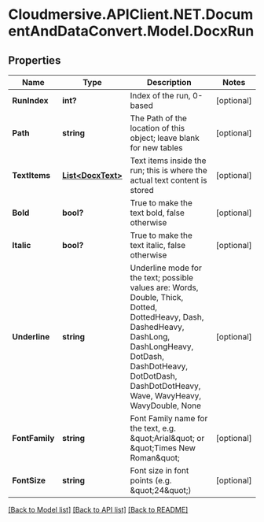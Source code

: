 # Cloudmersive.APIClient.NET.DocumentAndDataConvert.Model.DocxRun
## Properties

Name | Type | Description | Notes
------------ | ------------- | ------------- | -------------
**RunIndex** | **int?** | Index of the run, 0-based | [optional] 
**Path** | **string** | The Path of the location of this object; leave blank for new tables | [optional] 
**TextItems** | [**List&lt;DocxText&gt;**](DocxText.md) | Text items inside the run; this is where the actual text content is stored | [optional] 
**Bold** | **bool?** | True to make the text bold, false otherwise | [optional] 
**Italic** | **bool?** | True to make the text italic, false otherwise | [optional] 
**Underline** | **string** | Underline mode for the text; possible values are: Words, Double, Thick, Dotted, DottedHeavy, Dash, DashedHeavy, DashLong, DashLongHeavy, DotDash, DashDotHeavy, DotDotDash, DashDotDotHeavy, Wave, WavyHeavy, WavyDouble, None | [optional] 
**FontFamily** | **string** | Font Family name for the text, e.g. \&quot;Arial\&quot; or \&quot;Times New Roman\&quot; | [optional] 
**FontSize** | **string** | Font size in font points (e.g. \&quot;24\&quot;) | [optional] 

[[Back to Model list]](../README.md#documentation-for-models) [[Back to API list]](../README.md#documentation-for-api-endpoints) [[Back to README]](../README.md)

